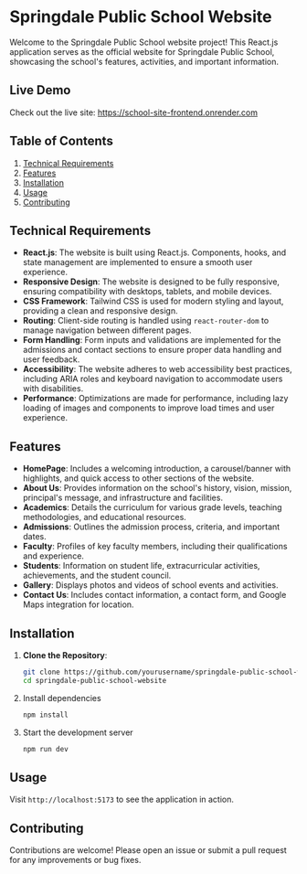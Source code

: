 # Springdale Public School Website

Welcome to the Springdale Public School website project! This React.js application serves as the official website for Springdale Public School, showcasing the school's features, activities, and important information.

## Live Demo
Check out the live site: https://school-site-frontend.onrender.com

## Table of Contents

1. [Technical Requirements](#technical-requirements)
2. [Features](#features)
3. [Installation](#installation)
4. [Usage](#usage)
5. [Contributing](#contributing)

## Technical Requirements

- **React.js**: The website is built using React.js. Components, hooks, and state management are implemented to ensure a smooth user experience.
- **Responsive Design**: The website is designed to be fully responsive, ensuring compatibility with desktops, tablets, and mobile devices.
- **CSS Framework**: Tailwind CSS is used for modern styling and layout, providing a clean and responsive design.
- **Routing**: Client-side routing is handled using `react-router-dom` to manage navigation between different pages.
- **Form Handling**: Form inputs and validations are implemented for the admissions and contact sections to ensure proper data handling and user feedback.
- **Accessibility**: The website adheres to web accessibility best practices, including ARIA roles and keyboard navigation to accommodate users with disabilities.
- **Performance**: Optimizations are made for performance, including lazy loading of images and components to improve load times and user experience.

## Features

- **HomePage**: Includes a welcoming introduction, a carousel/banner with highlights, and quick access to other sections of the website.
- **About Us**: Provides information on the school's history, vision, mission, principal's message, and infrastructure and facilities.
- **Academics**: Details the curriculum for various grade levels, teaching methodologies, and educational resources.
- **Admissions**: Outlines the admission process, criteria, and important dates.
- **Faculty**: Profiles of key faculty members, including their qualifications and experience.
- **Students**: Information on student life, extracurricular activities, achievements, and the student council.
- **Gallery**: Displays photos and videos of school events and activities.
- **Contact Us**: Includes contact information, a contact form, and Google Maps integration for location.

## Installation

1. **Clone the Repository**:
   ```bash
   git clone https://github.com/yourusername/springdale-public-school-website.git
   cd springdale-public-school-website

2. Install dependencies
    ```bash
    npm install
    ```

3. Start the development server
    ```bash
    npm run dev
    ```

## Usage

Visit `http://localhost:5173` to see the application in action.

## Contributing

Contributions are welcome! Please open an issue or submit a pull request for any improvements or bug fixes.

